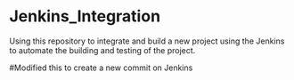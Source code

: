 # Jenkins_Integration
Using this repository to integrate and build a new project using the Jenkins to automate the building and testing of the project.

#Modified this to create a new commit on Jenkins
